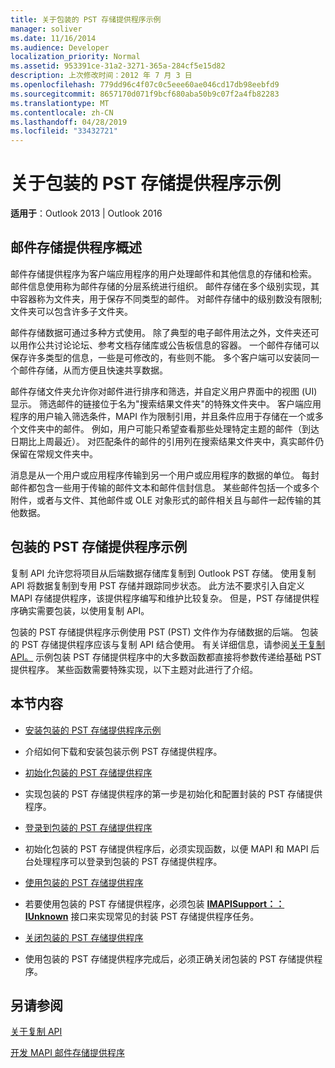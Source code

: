 ```yaml
---
title: 关于包装的 PST 存储提供程序示例
manager: soliver
ms.date: 11/16/2014
ms.audience: Developer
localization_priority: Normal
ms.assetid: 953391ce-31a2-3271-365a-284cf5e15d82
description: 上次修改时间：2012 年 7 月 3 日
ms.openlocfilehash: 779dd96c4f07c0c5eee60ae046cd17db98eebfd9
ms.sourcegitcommit: 8657170d071f9bcf680aba50b9c07f2a4fb82283
ms.translationtype: MT
ms.contentlocale: zh-CN
ms.lasthandoff: 04/28/2019
ms.locfileid: "33432721"
---
```

# <a name="about-the-sample-wrapped-pst-store-provider"></a>关于包装的 PST 存储提供程序示例

 
  
**适用于**：Outlook 2013 | Outlook 2016 
  
## <a name="overview-of-message-store-providers"></a>邮件存储提供程序概述

邮件存储提供程序为客户端应用程序的用户处理邮件和其他信息的存储和检索。 邮件信息使用称为邮件存储的分层系统进行组织。 邮件存储在多个级别实现，其中容器称为文件夹，用于保存不同类型的邮件。 对邮件存储中的级别数没有限制;文件夹可以包含许多子文件夹。
  
邮件存储数据可通过多种方式使用。 除了典型的电子邮件用法之外，文件夹还可以用作公共讨论论坛、参考文档存储库或公告板信息的容器。 一个邮件存储可以保存许多类型的信息，一些是可修改的，有些则不能。 多个客户端可以安装同一个邮件存储，从而方便且快速共享数据。
  
邮件存储文件夹允许你对邮件进行排序和筛选，并自定义用户界面中的视图 (UI) 显示。 筛选邮件的链接位于名为"搜索结果文件夹"的特殊文件夹中。 客户端应用程序的用户输入筛选条件，MAPI 作为限制引用，并且条件应用于存储在一个或多个文件夹中的邮件。 例如，用户可能只希望查看那些处理特定主题的邮件（到达日期比上周最近）。 对匹配条件的邮件的引用列在搜索结果文件夹中，真实邮件仍保留在常规文件夹中。
  
消息是从一个用户或应用程序传输到另一个用户或应用程序的数据的单位。 每封邮件都包含一些用于传输的邮件文本和邮件信封信息。 某些邮件包括一个或多个附件，或者与文件、其他邮件或 OLE 对象形式的邮件相关且与邮件一起传输的其他数据。
  
## <a name="the-sample-wrapped-pst-store-provider"></a>包装的 PST 存储提供程序示例

复制 API 允许您将项目从后端数据存储库复制到 Outlook PST 存储。 使用复制 API 将数据复制到专用 PST 存储并跟踪同步状态。 此方法不要求引入自定义 MAPI 存储提供程序，该提供程序编写和维护比较复杂。 但是，PST 存储提供程序确实需要包装，以使用复制 API。
  
包装的 PST 存储提供程序示例使用 PST (PST) 文件作为存储数据的后端。 包装的 PST 存储提供程序应该与复制 API 结合使用。 有关详细信息，请参阅[关于复制 API。](about-the-replication-api.md) 示例包装 PST 存储提供程序中的大多数函数都直接将参数传递给基础 PST 提供程序。 某些函数需要特殊实现，以下主题对此进行了介绍。
  
## <a name="in-this-section"></a>本节内容

- [安装包装的 PST 存储提供程序示例](installing-the-sample-wrapped-pst-store-provider.md)
    
- 介绍如何下载和安装包装示例 PST 存储提供程序。
    
- [初始化包装的 PST 存储提供程序](initializing-a-wrapped-pst-store-provider.md)
    
- 实现包装的 PST 存储提供程序的第一步是初始化和配置封装的 PST 存储提供程序。
    
- [登录到包装的 PST 存储提供程序](logging-on-to-a-wrapped-pst-store-provider.md)
    
- 初始化包装的 PST 存储提供程序后，必须实现函数，以便 MAPI 和 MAPI 后台处理程序可以登录到包装的 PST 存储提供程序。
    
- [使用包装的 PST 存储提供程序](using-a-wrapped-pst-store-provider.md)
    
- 若要使用包装的 PST 存储提供程序，必须包装 **[IMAPISupport：：IUnknown](imapisupportiunknown.md)** 接口来实现常见的封装 PST 存储提供程序任务。 
    
- [关闭包装的 PST 存储提供程序](shutting-down-a-wrapped-pst-store-provider.md)
    
- 使用包装的 PST 存储提供程序完成后，必须正确关闭包装的 PST 存储提供程序。
    
## <a name="see-also"></a>另请参阅



[关于复制 API](about-the-replication-api.md)
  
[开发 MAPI 邮件存储提供程序](developing-a-mapi-message-store-provider.md)

